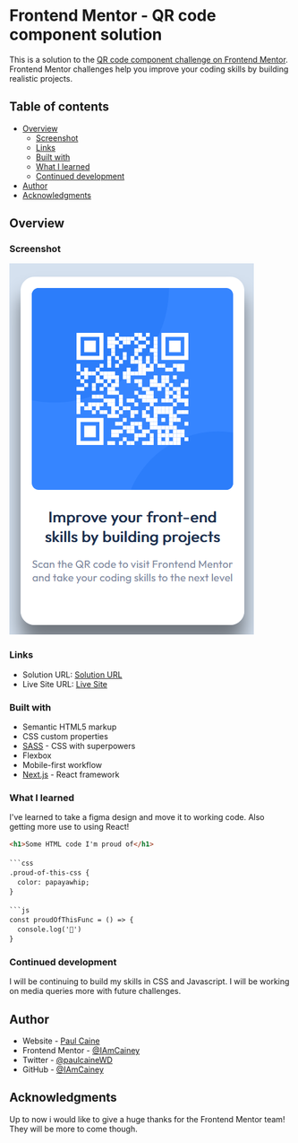 # Frontend Mentor - QR code component solution

This is a solution to the [QR code component challenge on Frontend Mentor](https://www.frontendmentor.io/challenges/qr-code-component-iux_sIO_H). Frontend Mentor challenges help you improve your coding skills by building realistic projects.

## Table of contents

- [Overview](#overview)
  - [Screenshot](#screenshot)
  - [Links](#links)
  - [Built with](#built-with)
  - [What I learned](#what-i-learned)
  - [Continued development](#continued-development)
- [Author](#author)
- [Acknowledgments](#acknowledgments)

## Overview

### Screenshot

![This is a screen shot of the completed challange](./screenshot.png)

### Links

- Solution URL: [Solution URL](https://your-solution-url.com)
- Live Site URL: [Live Site](https://fm-qr-component-orcin.vercel.app/)

### Built with

- Semantic HTML5 markup
- CSS custom properties
- [SASS](https://sass-lang.com/) - CSS with superpowers
- Flexbox
- Mobile-first workflow
- [Next.js](https://nextjs.org/) - React framework

### What I learned

I've learned to take a figma design and move it to working code. Also getting more use to using React!

```html
<h1>Some HTML code I'm proud of</h1>

```css
.proud-of-this-css {
  color: papayawhip;
}

```js
const proudOfThisFunc = () => {
  console.log('🎉')
}
```

### Continued development

I will be continuing to build my skills in CSS and Javascript.
I will be working on media queries more with future challenges.

## Author

- Website - [Paul Caine](https://paulcaine.co.uk)
- Frontend Mentor - [@IAmCainey](https://www.frontendmentor.io/profile/yourusername)
- Twitter - [@paulcaineWD](https://twitter.com/paulcaineWD)
- GitHub - [@IAmCainey](https://github.com/IAmCainey)

## Acknowledgments

Up to now i would like to give a huge thanks for the Frontend Mentor team!
They will be more to come though.
